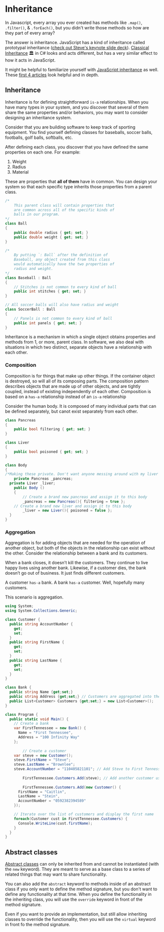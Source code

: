 # Inheritance

In Javascript, every array you ever created has methods like `.map()`, `.filter()`, & `.forEach()`, but you didn't write those methods so how are they part of every array?

The answer is inheritance. JavaScript has a kind of inheritance called prototypal inheritance ([check out Steve's keynote slide deck](https://stevebrownlee.keybase.pub/OLOO/assets/player/KeynoteDHTMLPlayer.html#0)). [Classical Inheritance](https://docs.microsoft.com/en-us/dotnet/csharp/programming-guide/classes-and-structs/inheritance) 🏛 in C# looks and acts different, but has a very similar effect to how it acts in JavaScript.

It might be helpful to familiarize yourself with [JavaScript inheritance](https://developer.mozilla.org/en-US/docs/Web/JavaScript/Inheritance_and_the_prototype_chain) as well.
These [first 4 articles](https://developer.mozilla.org/en-US/docs/Learn/JavaScript/Objects/Basics) look helpful and in depth.

## Inheritance

Inheritance is for defining straightforward `is-a` relationships. When you have many types in your system, and you discover that several of them share the same properties and/or behaviors, you may want to consider designing an inheritance system.

Consider that you are building software to keep track of sporting equipment. You find yourself defining classes for baseballs, soccer balls, footballs, golf balls, softballs, etc.

After defining each class, you discover that you have defined the same properties on each one. For example:

1. Weight
2. Radius
3. Material

These are properties that **all of them** have in common. You can design your system so that each specific type inherits those properties from a parent class.

```csharp
/*
    This parent class will contain properties that
    are common across all of the specific kinds of
    balls in our program.
*/
class Ball
{
    public double radius { get; set; }
    public double weight { get; set; }
}

/*
    By putting `: Ball` after the definition of
    Baseball, any object created from this class
    would automatically have the two properties of
    radius and weight.
*/
class Baseball : Ball
{
    // Stitches is not common to every kind of ball
    public int stitches { get; set; }
}

// All soccer balls will also have radius and weight
class SoccerBall : Ball
{
    // Panels is not common to every kind of ball
    public int panels { get; set; }
}
```

Inheritance is a mechanism in which a single object obtains properties and methods from 1, or more, parent class. In software, we also deal with situations in which two distinct, separate objects have a relationship with each other. 

### Composition

Composition is for things that make up other things. If the container object is destroyed, so will all of its composing parts. The composition pattern describes objects that are made up of other objects, and are tightly coupled, instead of existing independently of each other.  Composition is based on a `has-a` relationship instead of an `is-a` relationship

Consider the human body. It is composed of many individual parts that can be defined separately, but canot exist separately from each other.

```csharp
class Pancreas
{    
	public bool filtering { get; set; }
}

class Liver
{    
	public bool poisoned { get; set; }
}

class Body
{    
/*Making these private. Don't want anyone messing around with my liver and pancreas    */    
	private Pancreas _pancreas;    
  private Liver _liver;    
	public Body ()    
	{        
		// Create a brand new pancreas and assign it to this body        
		_pancreas = new Pancreas(){ filtering = true }; 
    // Create a brand new liver and assign it to this body        
		_liver = new Liver(){ poisoned = false };
  }
}
```

### Aggregation

Aggregation is for adding objects that are needed for the operation of another object, but both of the objects in the relationship can exist without the other. Consider the relationship between a bank and its customers.

When a bank closes, it doesn’t kill the customers. They continue to live happy lives using another bank. Likewise, if a customer dies, the bank doesn’t go out of business. It just finds different customers.

A customer `has-a` bank. A bank `has-a` customer. Well, hopefully many customers.

This scenario is aggregation.

```csharp
using System;
using System.Collections.Generic;

class Customer {
  public string AccountNumber {
    get;
    set;
  }
  public string FirstName {
    get;
    set;
  }
  public string LastName {
    get;
    set;
  }
}

class Bank {
  public string Name {get;set;}
  public string Address {get;set;} // Customers are aggregated into the bank    
  public List<Customer> Customers {get;set;} = new List<Customer>();
}

class Program {
  public static void Main() {
    // Create a bank        
    var FirstTennessee = new Bank() {
      Name = "First Tennessee",
      Address = "100 Infinity Way"
    };
    
		// Create a customer        
    var steve = new Customer();
    steve.FirstName = "Steve";
    steve.LastName = "Brownlee";
    steve.AccountNumber = "110405821101"; // Add Steve to First Tennessee's list of customers    
    
		FirstTennessee.Customers.Add(steve); // Add another customer using in-line, concise syntax        
    
		FirstTennessee.Customers.Add(new Customer() {
      FirstName = "Caitlin",
      LastName = "Stein",
      AccountNumber = "0592382394589"
    });

    // Iterate over the list of customers and display the first name 
    foreach(Customer cust in FirstTennessee.Customers) {
      Console.WriteLine(cust.firstName);
    }
  }
}
```

## Abstract classes

[Abstract classes](https://docs.microsoft.com/en-us/dotnet/csharp/language-reference/keywords/abstract) can only be inherited from and cannot be instantiated (with the `new` keyword). They are meant to serve as a base class to a series of related things that may want to share functionality.

You can also add the `abstract` keyword to methods inside
of an abstract class if you only want to define the method signature,
but you don't want to define any functionality at that time. When you
define the functionality in the inheriting class, you will use the `override` keyword in front of the method signature.

Even if you want to provide an implementation, but still allow
inheriting classes to override the functionality, then you will use the `virtual` keyword in front fo the method signature.
